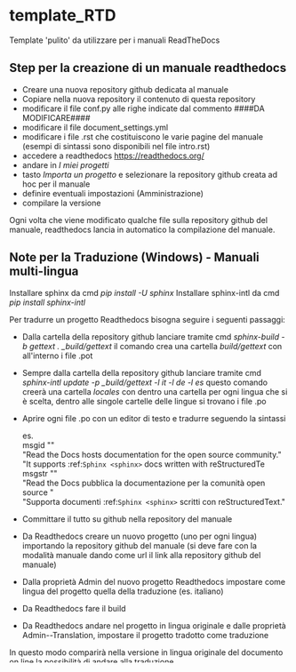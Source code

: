 # template_RTD
Template 'pulito' da utilizzare per i manuali ReadTheDocs

Step per la creazione di un manuale readthedocs
-----------------------------------------------

* Creare una nuova repository github dedicata al manuale
* Copiare nella nuova repository il contenuto di questa repository
* modificare il file conf.py alle righe indicate dal commento ####DA MODIFICARE####
* modificare il file document_settings.yml
* modificare i file .rst che costituiscono le varie pagine del manuale (esempi di sintassi sono disponibili nel file intro.rst)
* accedere a readthedocs https://readthedocs.org/
* andare in *I miei progetti*
* tasto *Importa un progetto* e selezionare la repository github creata ad hoc per il manuale
* definire eventuali impostazioni (Amministrazione)
* compilare la versione

Ogni volta che viene modificato qualche file sulla repository github del manuale, readthedocs lancia in automatico la compilazione del manuale. 

Note per la Traduzione (Windows) - Manuali multi-lingua
-------------------------------------------------------
Installare sphinx da cmd *pip install -U sphinx*
Installare sphinx-intl da cmd *pip install sphinx-intl*

Per tradurre un progetto Readthedocs bisogna seguire i seguenti passaggi:

* Dalla cartella della repository github lanciare tramite cmd *sphinx-build -b gettext . _build/gettext* il comando crea una cartella _build/gettext_ con all'interno i file .pot
* Sempre dalla cartella della repository github lanciare tramite cmd *sphinx-intl update -p _build/gettext -l it -l de -l es* questo comando creerà una cartella _locales_ con dentro una cartella per ogni lingua che si è scelta, dentro alle singole cartelle delle lingue si trovano i file .po
* Aprire ogni file .po con un editor di testo e tradurre seguendo la sintassi

  es.<br>
  msgid ""<br>
  "Read the Docs hosts documentation for the open source community."<br>
  "It supports :ref:`Sphinx <sphinx>` docs written with reStructuredTe<br>
  msgstr ""<br>
  "Read the Docs pubblica la documentazione per la comunità open source "<br>
  "Supporta documenti :ref:`Sphinx <sphinx>` scritti con reStructuredText."<br>

* Committare il tutto su github nella repository del manuale
* Da Readthedocs creare un nuovo progetto (uno per ogni lingua) importando la repository github del manuale (si deve fare con la modalità manuale dando come url il link alla repository github del manuale)
* Dalla proprietà Admin del nuovo progetto Readthedocs impostare come lingua del progetto quella della traduzione (es. italiano)
* Da Readthedocs fare il build
* Da Readthedocs andare nel progetto in lingua originale e dalle proprietà Admin--Translation, impostare il progetto tradotto come traduzione 

In questo modo comparirà nella versione in lingua originale del documento on line la possibilità di andare alla traduzione

Qualora venissero fatte modifiche e/o aggiunte al testo in lingua originale (file .rst), è ovviamente possibile fare un update dei file della traduzione (.pot e .po):

* Dalla cartella della repository github lanciare tramite cmd <br>
  *sphinx-build -b gettext . _build/gettext* <br>
  Con questo comando vengono aggiornati i file .pot
* Dalla cartella della repository github lanciare tramite cmd <br>
  *sphinx-intl update -p _build/gettext -l it -l de -l es* <br>
  Con questo comando vengono aggiornati i file .po, ovviamente le parti già tradotte e che non sono state modificate nella lingua originale vengono mantenute. Eventuali nuove righe di testo e parti modificate vengono invece aggiornate e si deve quindi procedere ad aggiungere la traduzione o modificare quella esistente.
* Committare le modifiche su github

NB. Se successivamente si volessero aggiungere nuove traduzioni bisogna rifare tutto il procedimento saltando però il primo step.

**Link utili**

http://www.sphinx-doc.org/en/master/usage/installation.html

https://docs.readthedocs.io/en/stable/localization.html

https://docs.readthedocs.io/en/stable/guides/manage-translations.html

http://www.sphinx-doc.org/en/stable/intl.html#intl

https://github.com/BurntSushi/nfldb/wiki/Python-&-pip-Windows-installation

